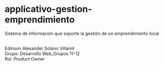 # applicativo-gestion-emprendimiento
Sistema de información que soporte la gestión de un emprendimiento local


\
Edinson Alexander Solano Villamil \
Grupo: Desarrollo Web_Grupos 11-12 \
Rol: Product Owner 

